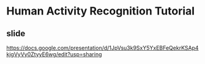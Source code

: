# Human Activity Recognition Tutorial

## slide
https://docs.google.com/presentation/d/1JpVsu3k9SxY5YxEBFeQekrKSAp4kjgVyVy0ZtyyE6wg/edit?usp=sharing

